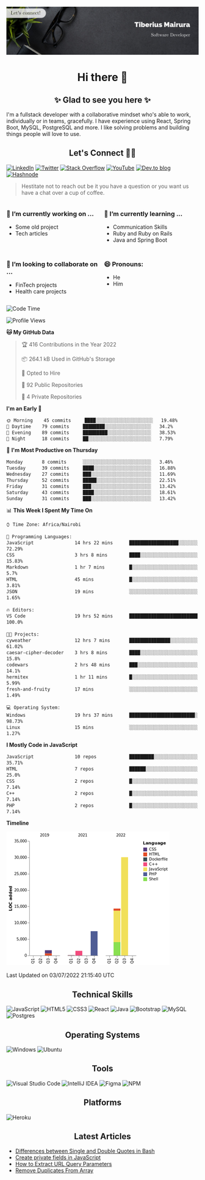 ![cover-image](assets/images/banner.jpg)

<h1 align="center">
 Hi there 👋
</h1>

<h2 align="center"> ✨ Glad to see you here ✨ </h2>

I'm a fullstack developer with a collaborative mindset who's able to work, individually or in teams, gracefully. I have experience using React, Spring Boot, MySQL, PostgreSQL and more. I like solving problems and building things people will love to use.

<h2 align="center"> Let's Connect 🤝🏾 </h2>

[![LinkedIn](https://img.shields.io/badge/linkedin-%230077B5.svg?style=for-the-badge&logo=linkedin&logoColor=white)](https://www.linkedin.com/in/tiberius-mairura/) [![Twitter](https://img.shields.io/badge/Twitter-%231DA1F2.svg?style=for-the-badge&logo=Twitter&logoColor=white)](https://twitter.com/hermit_tiberius) [![Stack Overflow](https://img.shields.io/badge/-Stackoverflow-FE7A16?style=for-the-badge&logo=stack-overflow&logoColor=white)](https://stackoverflow.com/users/11869442/tiberius) [![YouTube](https://img.shields.io/badge/YouTube-%23FF0000.svg?style=for-the-badge&logo=YouTube&logoColor=white)](https://www.youtube.com/channel/UCEyv3oMzvLUv6tGs9KD_S_A) [![Dev.to blog](https://img.shields.io/badge/dev.to-0A0A0A?style=for-the-badge&logo=dev.to&logoColor=white)](https://dev.to/hermitex) [![Hashnode](https://img.shields.io/badge/Hashnode-2962FF?style=for-the-badge&logo=hashnode&logoColor=white)](https://hashnode.com/@hermitex)

> Hestitate not to reach out be it you have a question or you want us have a chat over a cup of coffee.

<div style="display: grid; gap: 0.5rem; grid-template-columns: repeat(2, 1fr);">

<div>

<h3>🔭  I’m currently working on ...</h3>

- Some old project
- Tech articles

</div>

<div>

<h3>🌱 I’m currently learning ...</h3>

- Communication Skills
- Ruby and Ruby on Rails
- Java and Spring Boot

</div>

<div>
<h3>👯 I’m looking to collaborate on ...</h3>

- FinTech projects
- Health care projects

</div>

<div>
<h3>😄 Pronouns:</h3>

- He
- Him
  
</div>

</div>

<!--START_SECTION:waka-->
![Code Time](http://img.shields.io/badge/Code%20Time-0%20secs-blue)

![Profile Views](http://img.shields.io/badge/Profile%20Views-187-blue)

**🐱 My GitHub Data** 

> 🏆 416 Contributions in the Year 2022
 > 
> 📦 264.1 kB Used in GitHub's Storage 
 > 
> 💼 Opted to Hire
 > 
> 📜 92 Public Repositories 
 > 
> 🔑 4 Private Repositories  
 > 
**I'm an Early 🐤** 

```text
🌞 Morning    45 commits     ████░░░░░░░░░░░░░░░░░░░░░   19.48% 
🌆 Daytime    79 commits     ████████░░░░░░░░░░░░░░░░░   34.2% 
🌃 Evening    89 commits     █████████░░░░░░░░░░░░░░░░   38.53% 
🌙 Night      18 commits     ██░░░░░░░░░░░░░░░░░░░░░░░   7.79%

```
📅 **I'm Most Productive on Thursday** 

```text
Monday       8 commits      ░░░░░░░░░░░░░░░░░░░░░░░░░   3.46% 
Tuesday      39 commits     ████░░░░░░░░░░░░░░░░░░░░░   16.88% 
Wednesday    27 commits     ███░░░░░░░░░░░░░░░░░░░░░░   11.69% 
Thursday     52 commits     █████░░░░░░░░░░░░░░░░░░░░   22.51% 
Friday       31 commits     ███░░░░░░░░░░░░░░░░░░░░░░   13.42% 
Saturday     43 commits     ████░░░░░░░░░░░░░░░░░░░░░   18.61% 
Sunday       31 commits     ███░░░░░░░░░░░░░░░░░░░░░░   13.42%

```


📊 **This Week I Spent My Time On** 

```text
⌚︎ Time Zone: Africa/Nairobi

💬 Programming Languages: 
JavaScript               14 hrs 22 mins      ██████████████████░░░░░░░   72.29% 
CSS                      3 hrs 8 mins        ████░░░░░░░░░░░░░░░░░░░░░   15.83% 
Markdown                 1 hr 7 mins         █░░░░░░░░░░░░░░░░░░░░░░░░   5.7% 
HTML                     45 mins             █░░░░░░░░░░░░░░░░░░░░░░░░   3.81% 
JSON                     19 mins             ░░░░░░░░░░░░░░░░░░░░░░░░░   1.65%

🔥 Editors: 
VS Code                  19 hrs 52 mins      █████████████████████████   100.0%

🐱‍💻 Projects: 
cyweather                12 hrs 7 mins       ███████████████░░░░░░░░░░   61.02% 
caesar-cipher-decoder    3 hrs 8 mins        ████░░░░░░░░░░░░░░░░░░░░░   15.8% 
codewars                 2 hrs 48 mins       ███░░░░░░░░░░░░░░░░░░░░░░   14.1% 
hermitex                 1 hr 11 mins        █░░░░░░░░░░░░░░░░░░░░░░░░   5.99% 
fresh-and-fruity         17 mins             ░░░░░░░░░░░░░░░░░░░░░░░░░   1.49%

💻 Operating System: 
Windows                  19 hrs 37 mins      ████████████████████████░   98.73% 
Linux                    15 mins             ░░░░░░░░░░░░░░░░░░░░░░░░░   1.27%

```

**I Mostly Code in JavaScript** 

```text
JavaScript               10 repos            █████████░░░░░░░░░░░░░░░░   35.71% 
HTML                     7 repos             ██████░░░░░░░░░░░░░░░░░░░   25.0% 
CSS                      2 repos             █░░░░░░░░░░░░░░░░░░░░░░░░   7.14% 
C++                      2 repos             █░░░░░░░░░░░░░░░░░░░░░░░░   7.14% 
PHP                      2 repos             █░░░░░░░░░░░░░░░░░░░░░░░░   7.14%

```


**Timeline**

![Chart not found](https://raw.githubusercontent.com/hermitex/hermitex/main/charts/bar_graph.png) 


 Last Updated on 03/07/2022 21:15:40 UTC
<!--END_SECTION:waka-->

<h2 align="center"> Technical Skills </h2>

![JavaScript](https://img.shields.io/badge/javascript-%23323330.svg?style=for-the-badge&logo=javascript&logoColor=%23F7DF1E) ![HTML5](https://img.shields.io/badge/html5-%23E34F26.svg?style=for-the-badge&logo=html5&logoColor=white) ![CSS3](https://img.shields.io/badge/css3-%231572B6.svg?style=for-the-badge&logo=css3&logoColor=white) ![React](https://img.shields.io/badge/react-%2320232a.svg?style=for-the-badge&logo=react&logoColor=%2361DAFB) ![Java](https://img.shields.io/badge/java-%23ED8B00.svg?style=for-the-badge&logo=java&logoColor=white) ![Bootstrap](https://img.shields.io/badge/bootstrap-%23563D7C.svg?style=for-the-badge&logo=bootstrap&logoColor=white) ![MySQL](https://img.shields.io/badge/mysql-%2300f.svg?style=for-the-badge&logo=mysql&logoColor=white) ![Postgres](https://img.shields.io/badge/postgres-%23316192.svg?style=for-the-badge&logo=postgresql&logoColor=white)

<h2 align="center"> Operating Systems </h2>

![Windows](https://img.shields.io/badge/Windows-0078D6?style=for-the-badge&logo=windows&logoColor=white) ![Ubuntu](https://img.shields.io/badge/Ubuntu-E95420?style=for-the-badge&logo=ubuntu&logoColor=white)

<h2 align="center"> Tools </h2>

![Visual Studio Code](https://img.shields.io/badge/Visual%20Studio%20Code-0078d7.svg?style=for-the-badge&logo=visual-studio-code&logoColor=white) ![IntelliJ IDEA](https://img.shields.io/badge/IntelliJIDEA-000000.svg?style=for-the-badge&logo=intellij-idea&logoColor=white) ![Figma](https://img.shields.io/badge/figma-%23F24E1E.svg?style=for-the-badge&logo=figma&logoColor=white) ![NPM](https://img.shields.io/badge/NPM-%23000000.svg?style=for-the-badge&logo=npm&logoColor=white)

<h2 align="center"> Platforms </h2>

![Heroku](https://img.shields.io/badge/heroku-%23430098.svg?style=for-the-badge&logo=heroku&logoColor=white)

 <h2 align="center">Latest Articles </h2>

- [Differences between Single and Double Quotes in Bash](https://dev.to/hermitex/differences-between-single-and-double-quotes-in-bash-3eog)
- [Create private fields in JavaScript](https://dev.to/hermitex/create-private-fields-in-javascript-3ean)
- [How to Extract URL Query Parameters](https://dev.to/hermitex/how-to-extract-url-search-parameters-4k58)
- [Remove Duplicates From Array](https://dev.to/hermitex/remove-duplicates-from-array-1d6h)
